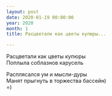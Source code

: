 ```yaml
---
layout: post
date: 2020-01-19 00:00:00
year: 2020
month: 1
title: Расцветали как цветы купюры...

---
```

Расцветали как цветы купюры<br/>
Поплыла соблазнов карусель<br/>
<!--more-->
Расплясался ум и мысли-дуры<br/>
Манят прыгнуть в торжества бассейн) <br/>
=)<br/>